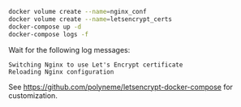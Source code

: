 ```bash
docker volume create --name=nginx_conf
docker volume create --name=letsencrypt_certs
docker-compose up -d
docker-compose logs -f
```

Wait for the following log messages:

```
Switching Nginx to use Let's Encrypt certificate
Reloading Nginx configuration
```

See https://github.com/polyneme/letsencrypt-docker-compose for customization.
